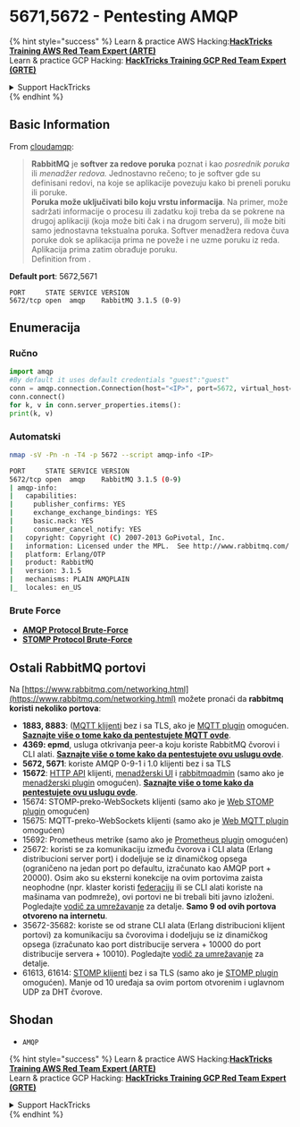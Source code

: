 # 5671,5672 - Pentesting AMQP

{% hint style="success" %}
Learn & practice AWS Hacking:<img src="../.gitbook/assets/arte.png" alt="" data-size="line">[**HackTricks Training AWS Red Team Expert (ARTE)**](https://training.hacktricks.xyz/courses/arte)<img src="../.gitbook/assets/arte.png" alt="" data-size="line">\
Learn & practice GCP Hacking: <img src="../.gitbook/assets/grte.png" alt="" data-size="line">[**HackTricks Training GCP Red Team Expert (GRTE)**<img src="../.gitbook/assets/grte.png" alt="" data-size="line">](https://training.hacktricks.xyz/courses/grte)

<details>

<summary>Support HackTricks</summary>

* Check the [**subscription plans**](https://github.com/sponsors/carlospolop)!
* **Join the** 💬 [**Discord group**](https://discord.gg/hRep4RUj7f) or the [**telegram group**](https://t.me/peass) or **follow** us on **Twitter** 🐦 [**@hacktricks\_live**](https://twitter.com/hacktricks_live)**.**
* **Share hacking tricks by submitting PRs to the** [**HackTricks**](https://github.com/carlospolop/hacktricks) and [**HackTricks Cloud**](https://github.com/carlospolop/hacktricks-cloud) github repos.

</details>
{% endhint %}

## Basic Information

From [cloudamqp](https://www.cloudamqp.com/blog/2015-05-18-part1-rabbitmq-for-beginners-what-is-rabbitmq.html):

> **RabbitMQ** je **softver za redove poruka** poznat i kao _posrednik poruka_ ili _menadžer redova._ Jednostavno rečeno; to je softver gde su definisani redovi, na koje se aplikacije povezuju kako bi preneli poruku ili poruke.\
> **Poruka može uključivati bilo koju vrstu informacija**. Na primer, može sadržati informacije o procesu ili zadatku koji treba da se pokrene na drugoj aplikaciji (koja može biti čak i na drugom serveru), ili može biti samo jednostavna tekstualna poruka. Softver menadžera redova čuva poruke dok se aplikacija prima ne poveže i ne uzme poruku iz reda. Aplikacija prima zatim obrađuje poruku.\
> Definition from .

**Default port**: 5672,5671
```
PORT     STATE SERVICE VERSION
5672/tcp open  amqp    RabbitMQ 3.1.5 (0-9)
```
## Enumeracija

### Ručno
```python
import amqp
#By default it uses default credentials "guest":"guest"
conn = amqp.connection.Connection(host="<IP>", port=5672, virtual_host="/")
conn.connect()
for k, v in conn.server_properties.items():
print(k, v)
```
### Automatski
```bash
nmap -sV -Pn -n -T4 -p 5672 --script amqp-info <IP>

PORT     STATE SERVICE VERSION
5672/tcp open  amqp    RabbitMQ 3.1.5 (0-9)
| amqp-info:
|   capabilities:
|     publisher_confirms: YES
|     exchange_exchange_bindings: YES
|     basic.nack: YES
|     consumer_cancel_notify: YES
|   copyright: Copyright (C) 2007-2013 GoPivotal, Inc.
|   information: Licensed under the MPL.  See http://www.rabbitmq.com/
|   platform: Erlang/OTP
|   product: RabbitMQ
|   version: 3.1.5
|   mechanisms: PLAIN AMQPLAIN
|_  locales: en_US
```
### Brute Force

* [**AMQP Protocol Brute-Force**](../generic-hacking/brute-force.md#amqp-activemq-rabbitmq-qpid-joram-and-solace)
* [**STOMP Protocol Brute-Force**](../generic-hacking/brute-force.md#stomp-activemq-rabbitmq-hornetq-and-openmq)

## Ostali RabbitMQ portovi

Na [https://www.rabbitmq.com/networking.html](https://www.rabbitmq.com/networking.html) možete pronaći da **rabbitmq koristi nekoliko portova**:

* **1883, 8883**: ([MQTT klijenti](http://mqtt.org) bez i sa TLS, ako je [MQTT plugin](https://www.rabbitmq.com/mqtt.html) omogućen. [**Saznajte više o tome kako da pentestujete MQTT ovde**](1883-pentesting-mqtt-mosquitto.md).
* **4369: epmd**, usluga otkrivanja peer-a koju koriste RabbitMQ čvorovi i CLI alati. [**Saznajte više o tome kako da pentestujete ovu uslugu ovde**](4369-pentesting-erlang-port-mapper-daemon-epmd.md).
* **5672, 5671**: koriste AMQP 0-9-1 i 1.0 klijenti bez i sa TLS
* **15672**: [HTTP API](https://www.rabbitmq.com/management.html) klijenti, [menadžerski UI](https://www.rabbitmq.com/management.html) i [rabbitmqadmin](https://www.rabbitmq.com/management-cli.html) (samo ako je [menadžerski plugin](https://www.rabbitmq.com/management.html) omogućen). [**Saznajte više o tome kako da pentestujete ovu uslugu ovde**](15672-pentesting-rabbitmq-management.md).
* 15674: STOMP-preko-WebSockets klijenti (samo ako je [Web STOMP plugin](https://www.rabbitmq.com/web-stomp.html) omogućen)
* 15675: MQTT-preko-WebSockets klijenti (samo ako je [Web MQTT plugin](https://www.rabbitmq.com/web-mqtt.html) omogućen)
* 15692: Prometheus metrike (samo ako je [Prometheus plugin](https://www.rabbitmq.com/prometheus.html) omogućen)
* 25672: koristi se za komunikaciju između čvorova i CLI alata (Erlang distribucioni server port) i dodeljuje se iz dinamičkog opsega (ograničeno na jedan port po defaultu, izračunato kao AMQP port + 20000). Osim ako su eksterni konekcije na ovim portovima zaista neophodne (npr. klaster koristi [federaciju](https://www.rabbitmq.com/federation.html) ili se CLI alati koriste na mašinama van podmreže), ovi portovi ne bi trebali biti javno izloženi. Pogledajte [vodič za umrežavanje](https://www.rabbitmq.com/networking.html) za detalje. **Samo 9 od ovih portova otvoreno na internetu**.
* 35672-35682: koriste se od strane CLI alata (Erlang distribucioni klijent portovi) za komunikaciju sa čvorovima i dodeljuju se iz dinamičkog opsega (izračunato kao port distribucije servera + 10000 do port distribucije servera + 10010). Pogledajte [vodič za umrežavanje](https://www.rabbitmq.com/networking.html) za detalje.
* 61613, 61614: [STOMP klijenti](https://stomp.github.io/stomp-specification-1.2.html) bez i sa TLS (samo ako je [STOMP plugin](https://www.rabbitmq.com/stomp.html) omogućen). Manje od 10 uređaja sa ovim portom otvorenim i uglavnom UDP za DHT čvorove.

## Shodan

* `AMQP`

{% hint style="success" %}
Learn & practice AWS Hacking:<img src="../.gitbook/assets/arte.png" alt="" data-size="line">[**HackTricks Training AWS Red Team Expert (ARTE)**](https://training.hacktricks.xyz/courses/arte)<img src="../.gitbook/assets/arte.png" alt="" data-size="line">\
Learn & practice GCP Hacking: <img src="../.gitbook/assets/grte.png" alt="" data-size="line">[**HackTricks Training GCP Red Team Expert (GRTE)**<img src="../.gitbook/assets/grte.png" alt="" data-size="line">](https://training.hacktricks.xyz/courses/grte)

<details>

<summary>Support HackTricks</summary>

* Check the [**subscription plans**](https://github.com/sponsors/carlospolop)!
* **Join the** 💬 [**Discord group**](https://discord.gg/hRep4RUj7f) or the [**telegram group**](https://t.me/peass) or **follow** us on **Twitter** 🐦 [**@hacktricks\_live**](https://twitter.com/hacktricks_live)**.**
* **Share hacking tricks by submitting PRs to the** [**HackTricks**](https://github.com/carlospolop/hacktricks) and [**HackTricks Cloud**](https://github.com/carlospolop/hacktricks-cloud) github repos.

</details>
{% endhint %}
